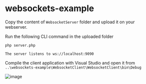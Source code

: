 # websockets-example
Copy the content of `WebsocketServer` folder and upload it on your webserver.

Run the following CLI command in the uploaded folder
```cli
php server.php
```
```
The server listens to ws://localhost:9090
```


Compile the client application with Visual Studio and open it from `..\websockets-example\WebsocketClient\WebsocketClient\bin\Debug`


![image](https://github.com/CyberMist2/websockets-example/assets/7664922/674a313b-7248-4a15-8008-3a02447baf47)
